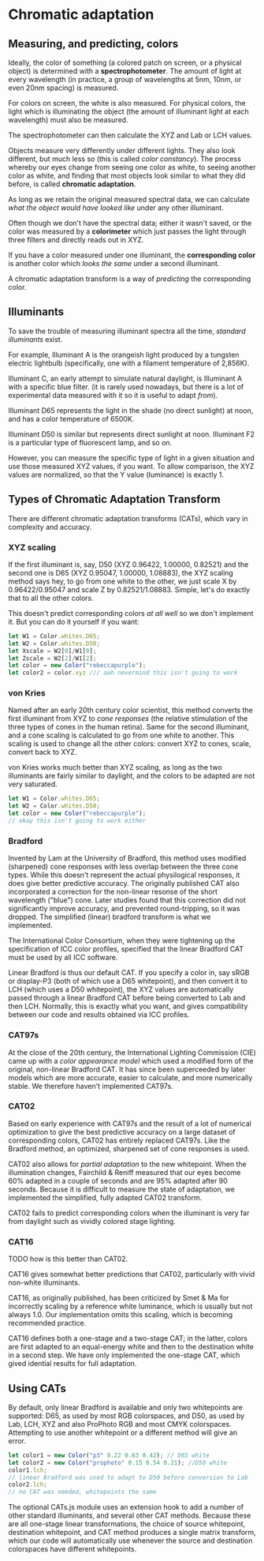 # Chromatic adaptation

## Measuring, and predicting, colors

Ideally, the color of something
(a colored patch on screen, or a physical object)
is determined with a __spectrophotometer__.
The amount of light at every wavelength
(in practice, a group of wavelengths
at 5nm, 10nm, or even 20nm spacing)
is measured.

For colors on screen, the white is also measured.
For physical colors, the light which is illuminating the object
(the amount of illuminant light at each wavelength)
must also be measured.

The spectrophotometer can then calculate the XYZ and Lab or LCH values.

Objects measure very differently under different lights.
They also look different, but much less so
(this is called _color constancy_).
The process whereby our eyes change from seeing one color as white,
to seeing another color as white,
and finding that most objects look similar to what they did before,
is called __chromatic adaptation__.

As long as we retain the original measured spectral data,
we can calculate _what the object would have looked like_
under any other illuminant.

Often though we don't have the spectral data;
either it wasn't saved,
or the color was measured by a __colorimeter__
which just passes the light through three filters
and directly reads out in XYZ.

If you have a color measured under one illuminant,
the __corresponding color__ is another color which
_looks the same_ under a second illuminant.

A chromatic adaptation transform is a way of _predicting_
the corresponding color.

## Illuminants

To save the trouble of measuring illuminant spectra all the time,
_standard illuminants_ exist.

For example, Illuminant A is the orangeish light
produced by a tungsten electric lightbulb
(specifically, one with a filament temperature of 2,856K).

Illuminant C, an early attempt to simulate natural daylight,
is Illuminant A with a specific blue filter.
(it is rarely used nowadays,
but there is a lot of experimental data measured with it
so it is useful to adapt _from_).

Illuminant D65 represents the light in the shade (no direct sunlight) at noon,
and has a color temperature of 6500K.

Illuminant D50 is similar but represents direct sunlight at noon.
Illuminant F2 is a particular type of fluorescent lamp, and so on.

However, you can measure the specific type of light
in a given situation and use those measured XYZ values,
if you want. To allow comparison, the XYZ values are normalized,
so that the Y value (luminance) is exactly 1.


## Types of Chromatic Adaptation Transform

There are different chromatic adaptation transforms (CATs),
which vary in complexity and accuracy.

### XYZ scaling

If the first illuminant is, say, D50 (XYZ 0.96422, 1.00000, 0.82521)
and the second one is D65 (XYZ 0.95047, 1.00000, 1.08883),
the XYZ scaling method says hey,
to go from one white to the other,
we just scale X by 0.96422/0.95047
and scale Z by 0.82521/1.08883.
Simple, let's do exactly that to all the other colors.

This doesn't predict corresponding colors _at all well_
so we don't implement it. But you can do it yourself if you want:

```js
let W1 = Color.whites.D65;
let W2 = Color.whites.D50;
let Xscale = W2[0]/W1[0];
let Zscale = W2[2]/W1[2];
let color = new Color("rebeccapurple");
let color2 = color.xyz /// aah nevermind this isn't going to work
```

### von Kries

Named after an early 20th century color scientist,
this method converts the first illuminant
from XYZ to _cone responses_
(the relative stimulation of the three types of cones in the human retina).
Same for the second illuminant,
and a cone scaling is calculated to go from one white to another.
This scaling is used to change all the other colors:
convert XYZ to cones, scale, convert back to XYZ.

von Kries works much better than XYZ scaling,
as long as the two illuminants are fairly similar to daylight,
and the colors to be adapted are not very saturated.

```js
let W1 = Color.whites.D65;
let W2 = Color.whites.D50;
let color = new Color("rebeccapurple");
// okay this isn't going to work either
```

### Bradford

Invented by Lam at the University of Bradford,
this method uses modified (sharpened) cone responses
with less overlap between the three cone types.
While this doesn't represent the actual physilogical responses,
it does give better predictive accuracy.
The originally published CAT also incorporated
a correction for the non-linear resonse of the
short wavelength ("blue") cone.
Later studies found that this correction
did not significantly improve accuracy,
and prevented round-tripping,
so it was dropped.
The simplified (linear) bradford transform is what we implemented.

The International Color Consortium,
when they were tightening up the specification of ICC color profiles,
specified that the linear Bradford CAT must be used by all ICC software.

Linear Bradford is thus our default CAT.
If you specify a color in, say sRGB or display-P3
(both of which use a D65 whitepoint),
and then convert it to LCH (which uses a D50 whitepoint),
the XYZ values are automatically passed through a linear Bradford CAT
before being converted to Lab and then LCH.
Normally, this is exactly what you want,
and gives compatibility between our code
and results obtained via ICC profiles.

### CAT97s

At the close of the 20th century,
the International Lighting Commission (CIE)
came up with a _color appearance model_
which used a modified form of the original, non-linear Bradford CAT.
It has since been superceeded by later models
which are more accurate,
easier to calculate,
and more numerically stable.
We therefore haven't implemented CAT97s.

### CAT02

Based on early experience with CAT97s
and the result of a lot of numerical optimization
to give the best predictive accuracy
on a large dataset of corresponding colors,
CAT02 has entirely replaced CAT97s.
Like the Bradford method,
an optimized, sharpened set of cone responses is used.

CAT02 also allows for _partial adaptation_ to the new whitepoint.
When the illumination changes, Fairchild &amp; Reniff measured that
our eyes become 60% adapted in a couple of seconds
and are 95% adapted after 90 seconds.
Because it is difficult to measure the state of adaptation,
we implemented the simplified, fully adapted CAT02 transform.

CAT02 fails to predict corresponding colors when the illuminant
is very far from daylight
such as vividly colored stage lighting.

### CAT16

TODO how is this better than CAT02.

CAT16 gives somewhat better predictions that CAT02,
particularly with vivid non-white illuminants.

CAT16, as originally published, has been criticized by Smet & Ma
for incorrectly scaling by a reference white luminance,
which is usually but not always 1.0.
Our implementation omits this scaling,
which is becoming recommended practice.

CAT16 defines both a one-stage and a two-stage CAT;
in the latter, colors are first adapted to an equal-energy white
and then to the destination white in a second step.
We have only implemented the one-stage CAT,
which gived idential results for full adaptation.

## Using CATs

By default, only linear Bradford is available
and only two whitepoints are supported:
D65, as used by most RGB colorspaces,
and D50, as used by Lab, LCH, XYZ
and also ProPhoto RGB and most CMYK colorspaces.
Attempting to use another whitepoint or a different method will give an error.

```js
let color1 = new Color("p3" 0.22 0.63 0.42); // D65 white
let color2 = new Color("prophoto" 0.15 0.54 0.21); //D50 white
color1.lch;
// linear Bradford was used to adapt to D50 before conversion to Lab
color2.lch;
// no CAT was needed, whitepoints the same
```

The optional CATs.js module
uses an extension hook to add
a number of other standard illuminants,
and several other CAT methods.
Because these are all one-stage linear transformations,
the choice of source whitepoint, destination whitepoint,
and CAT method produces a single matrix transform,
which our code will automatically use
whenever the source and destination colorspaces have different whitepoints.
